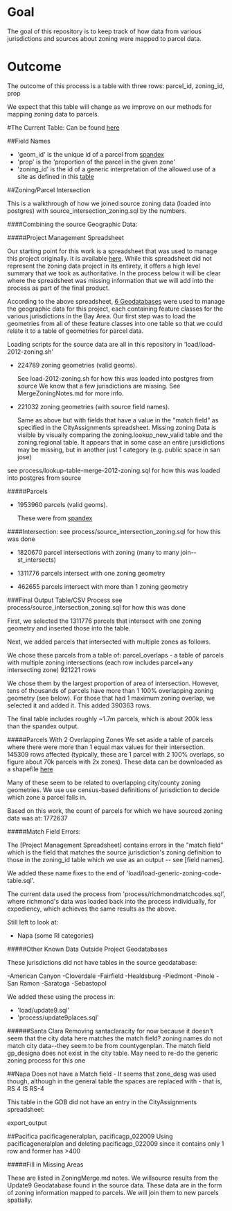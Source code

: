 # Goal

The goal of this repository is to keep track of how data from various jurisdictions and sources about zoning were mapped to parcel data. 

# Outcome

The outcome of this process is a table with three rows: parcel_id, zoning_id, prop

We expect that this table will change as we improve on our methods for mapping zoning data to parcels. 

#The Current Table:
Can be found [here](https://mtcdrive.box.com/s/4ytig75parn4mur4nci707kwlxxila4t)

##Field Names
* 'geom_id' is the unique id of a parcel from [spandex](https://github.com/synthicity/spandex)
* 'prop' is the 'proportion of the parcel in the given zone'  
* 'zoning_id' is the id of a generic interpretation of the allowed use of a site as defined in this [table](https://mtcdrive.app.box.com/login?redirect_url=%2Fs%2F9pkjbw1lvpd5qtpj1zpc2ccfbxfzly5t)

##Zoning/Parcel Intersection

This is a walkthrough of how we joined source zoning data (loaded into postgres) with source_intersection_zoning.sql by the numbers.

####Combining the source Geographic Data:

#####Project Management Spreadsheet

Our starting point for this work is a spreadsheet that was used to manage this project originally. It is available [here](https://mtcdrive.box.com/shared/static/gz1azbpqrtj4icrm61yupwii3zl5y335.xlsx). While this spreadsheet did not represent the zoning data project in its entirety, it offers a high level summary that we took as authoritative. In the process below it will be clear where the spreadsheet was missing information that we will add into the process as part of the final product. 

According to the above spreadsheet, [6 Geodatabases](https://mtcdrive.box.com/s/9t14sb7ugnx24hrp84kmvku0aq5gdb27) were used to manage the geographic data for this project, each containing feature classes for the various jurisdictions in the Bay Area. Our first step was to load the geometries from all of these feature classes into one table so that we could relate it to a table of geometries for parcel data. 

Loading scripts for the source data are all in this repository in 'load/load-2012-zoning.sh'

* 224789 zoning geometries (valid geoms).
 
  See load-2012-zoning.sh for how this was loaded into postgres from source
  We know that a few jurisdictions are missing. See MergeZoningNotes.md for more info. 

* 221032 zoning geometries (with source field names).
  
  Same as above but with fields that have a value in the "match field" as specified in the CityAssignments spreadsheet. 
  Missing zoning Data is visible by visually comparing the zoning.lookup_new_valid table and the zoning.regional table. It      appears that in some case an entire jursidictions may be missing, but in another just 1 category (e.g. public space in san jose)

 see process/lookup-table-merge-2012-zoning.sql for how this was loaded into postgres from source

#####Parcels

* 1953960 parcels (valid geoms).
  
  These were from [spandex](https://github.com/synthicity/spandex)
 
####Intersection:
see process/source_intersection_zoning.sql for how this was done

* 1820670 parcel intersections with zoning (many to many join--st_intersects)

* 1311776 parcels intersect with one zoning geometry

* 462655 parcels intersect with more than 1 zoning geometry

###Final Output Table/CSV Process
see process/source_intersection_zoning.sql for how this was done

First, we selected the 1311776 parcels that intersect with one zoning geometry and inserted those into the table. 

Next, we added parcels that intersected with multiple zones as follows. 

We chose these parcels from a table of:
parcel_overlaps - a table of parcels with multiple zoning intersections
(each row includes parcel+any intersecting zone)
921221 rows

We chose them by the largest proportion of area of intersection. However, tens of thousands of parcels have more than 1 100% overlapping zoning geometry (see below). For those that had 1 maximum zoning overlap, we selected it and added it. 
This added 390363 rows. 

The final table includes roughly ~1.7m parcels, which is about 200k less than the spandex output. 

#####Parcels With 2 Overlapping Zones
We set aside a table of parcels where there were more than 1 equal max values for their intersection. 
145309 rows affected
(typically, these are 1 parcel with 2 100% overlaps, so figure about 70k parcels with 2x zones). 
These data can be downloaded as a shapefile [here](https://mtcdrive.box.com/s/7zzjl6o4knjje1ocwncnqx7e9aprmv6i)

Many of these seem to be related to overlapping city/county zoning geometries. We use use census-based definitions of jurisdiction to decide which zone a parcel falls in. 

Based on this work, the count of parcels for which we have sourced zoning data was at: 1772637

#####Match Field Errors:

The [Project Management Spreadsheet] contains errors in the "match field" which is the field that matches the source jurisdiction's zoning definition to those in the zoning_id table which we use as an output -- see [field names].  

We added these name fixes to the end of 'load/load-generic-zoning-code-table.sql'. 

The current data used the process from 'process/richmondmatchcodes.sql', where richmond's data was loaded back into the process individually, for expediency, which achieves the same results as the above. 

Still left to look at:
- Napa (some RI categories)

#####Other Known Data Outside Project Geodatabases

These jurisdictions did not have tables in the source geodatabase:

-American Canyon
-Cloverdale
-Fairfield
-Healdsburg
-Piedmont
-Pinole
-San Ramon
-Saratoga
-Sebastopol

We added these using the process in:

* 'load/update9.sql'
* 'process/update9places.sql'

######Santa Clara 
Removing santaclaracity for now because it doesn't seem that the city data here matches the match field? zoning names do not match city data--they seem to be from countygenplan.
The match field gp_designa does not exist in the city table.
May need to re-do the generic zoning process for this one

##Napa 
Does not have a Match field - It seems that zone_desg was used though, although in the general table the spaces are replaced with - that is, RS 4 IS RS-4


This table in the GDB did not have an entry in the CityAssignments spreadsheet:

export_output

##Pacifica
pacificageneralplan, pacificagp_022009
Using pacificageneralplan and deleting pacificagp_022009 since it contains only 1 row and former has >400 




#####Fill in Missing Areas 

These are listed in ZoningMerge.md notes. We willsource results from the Update9 Geodatabase found in the source data. These data are in the form of zoning information mapped to parcels. We will join them to new parcels spatially. 

